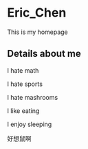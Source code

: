 # Eric_Chen
This is my homepage
## Details about me
I hate math

I hate sports

I hate mashrooms

I like eating

I enjoy sleeping

好想鼠啊